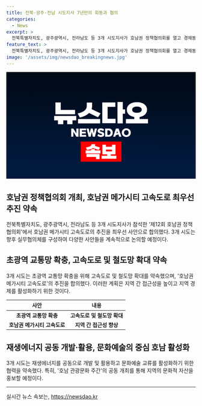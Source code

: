 ```yaml
---
title: 전북·광주·전남 시도지사 7년만의 회동과 협의
categories:
  - News
excerpt: >
  전북특별자치도, 광주광역시, 전라남도 등 3개 시도지사가 호남권 정책협의회를 열고 경제동맹을 선언했다. 실무협의체 구성으로 초광역 교통망 확충, 고속도로 및 철도 확대, 재생에너지 활용, 문화예술 교류 등 약속했다. 지역 관계 개선과 혁신적 경제 성장을 위한 긍정적인 논의가 이뤄졌으며, 지속적인 협력을 통한 지역 발전을 모색 중이다. 호남권의 향후 발전에 대한 기대가 높아지고 있다.
feature_text: >
  전북특별자치도, 광주광역시, 전라남도 등 3개 시도지사가 호남권 정책협의회를 열고 경제동맹을 선언했다. 실무협의체 구성으로 초광역 교통망 확충, 고속도로 및 철도 확대, 재생에너지 활용, 문화예술 교류 등 약속했다. 지역 관계 개선과 혁신적 경제 성장을 위한 긍정적인 논의가 이뤄졌으며, 지속적인 협력을 통한 지역 발전을 모색 중이다. 호남권의 향후 발전에 대한 기대가 높아지고 있다.
image: '/assets/img/newsdao_breakingnews.jpg'
---
```


<p><img src="/assets/img/newsdao_breakingnews.jpg" alt="ranknews 속보" /></p>

<h2 data-ke-size="size26">호남권 정책협의회 개최, 호남권 메가시티 고속도로 최우선 추진 약속</h2>

<p data-ke-size="size16">전북특별자치도, 광주광역시, 전라남도 등 3개 시도지사가 참석한 '제12회 호남권 정책협의회'에서 호남권 메가시티 고속도로의 추진을 최우선 사안으로 합의했다. 3개 시도는 향후 실무협의체를 구성하여 다양한 사안들을 계속적으로 논의할 예정이다.</p>

<h2 data-ke-size="size26">초광역 교통망 확충, 고속도로 및 철도망 확대 약속</h2>

<p data-ke-size="size16">3개 시도는 초광역 교통망 확충을 위해 고속도로 및 철도망 확대를 약속했으며, '호남권 메가시티 고속도로'의 추진을 합의했다. 이러한 계획은 지역 간 접근성을 높이고 지역 경제를 활성화하기 위한 것이다.</p>

<table>
    <thead>
        <tr>
            <th style="text-align: center;"><b>사안</b></th>
            <th style="text-align: center;"><b>내용</b></th>
        </tr>
    </thead>
    <tbody>
        <tr>
            <td style="text-align: center; height: 17px;"><b>초광역 교통망 확충</b></td>
            <td style="text-align: center; height: 17px;"><b>고속도로 및 철도망 확대</b></td>
        </tr>
        <tr>
            <td style="text-align: center; height: 17px;"><b>호남권 메가시티 고속도로</b></td>
            <td style="text-align: center; height: 17px;"><b>지역 간 접근성 향상</b></td>
        </tr>
    </tbody>
</table>

<h2 data-ke-size="size26">재생에너지 공동 개발·활용, 문화예술의 중심 호남 활성화</h2>

<p data-ke-size="size16">3개 시도는 재생에너지를 공동으로 개발 및 활용하고 문화예술 교류를 활성화하기 위한 협력을 약속했다. 특히, '호남 관광문화 주간'의 공동 개최를 통해 지역의 문화적 자산을 홍보할 예정이다.</p>

<hr>

<p data-ke-size="size16"></p>
실시간 뉴스 속보는, <a href="https://newsdao.kr" rel="dofollow">https://newsdao.kr</a>



